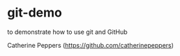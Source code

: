 # git-demo
to demonstrate how to use git and GitHub

Catherine Peppers
(https://github.com/catherinepeppers)
